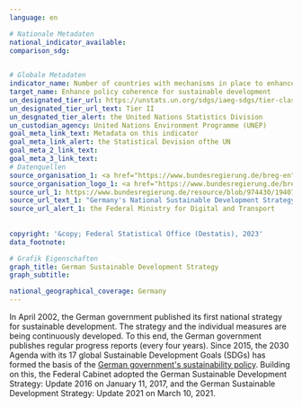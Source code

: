 ```yaml
---
language: en    

# Nationale Metadaten    
national_indicator_available:     
comparison_sdg:     
    

# Globale Metadaten    
indicator_name: Number of countries with mechanisms in place to enhance policy coherence of sustainable development    
target_name: Enhance policy coherence for sustainable development    
un_designated_tier_url: https://unstats.un.org/sdgs/iaeg-sdgs/tier-classification/    
un_designated_tier_url_text: Tier II    
un_desgnated_tier_alert: the United Nations Statistics Division    
un_custodian_agency: United Nations Environment Programme (UNEP)    
goal_meta_link_text: Metadata on this indicator    
goal_meta_link_alert: the Statistical Devision ofthe UN    
goal_meta_2_link_text:     
goal_meta_3_link_text:         
# Datenquellen
source_organisation_1: <a href="https://www.bundesregierung.de/breg-en" target="_blank" onclick="return confirm_alert('the Federal Ministry for Digital and Transport','En');"> The Federal Government </a>
source_organisation_logo_1: <a href="https://www.bundesregierung.de/breg-en" target="_blank" onclick="return confirm_alert('the Federal Ministry for Digital and Transport','En');"><img src="https://g205sdgs.github.io/sdg-indicators/public/OrgImgEn/bundesregierung.png" alt="Logo bundesregierung" style="height:60px; width:148px"/></a>
source_url_1: https://www.bundesregierung.de/resource/blob/974430/1940716/1c63c8739d10011eb116fda1aecb61ca/german-sustainable-development-strategy-en-data.pdf?download=1
source_url_text_1: "Germany's National Sustainable Development Strategy"
source_url_alert_1: the Federal Ministry for Digital and Transport
    
    
copyright: '&copy; Federal Statistical Office (Destatis), 2023'    
data_footnote:     

# Grafik Eigenschaften    
graph_title: German Sustainable Development Strategy
graph_subtitle:     

national_geographical_coverage: Germany    
---
```



In April 2002, the German government published its first national strategy for sustainable development. The strategy and the individual measures are being continuously developed. To this end, the German government publishes regular progress reports (every four years). Since 2015, the 2030 Agenda with its 17 global Sustainable Development Goals (SDGs) has formed the basis of the <a href ="https://www.bundesregierung.de/breg-de/themen/nachhaltigkeitspolitik/berichte-und-reden-nachhaltigkeit/berichte-der-bundesregierung-418550">German government's sustainability policy</a>. Building on this, the Federal Cabinet adopted the German Sustainable Development Strategy: Update 2016 on January 11, 2017, and the German Sustainable Development Strategy: Update 2021 on March 10, 2021.